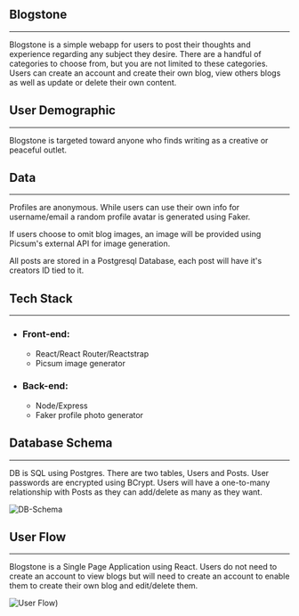 ## Blogstone
---
Blogstone is a simple webapp for users to post their thoughts and experience regarding any subject they desire. There are a handful of categories to choose from, but you are not limited to these categories. Users can create an account and create their own blog, view others blogs as well as update or delete their own content.

## User Demographic
--- 
Blogstone is targeted toward anyone who finds writing as a creative or peaceful outlet. 

## Data
--- 
Profiles are anonymous. While users can use their own info for username/email a random profile avatar is generated using Faker.

If users choose to omit blog images, an image will be provided using Picsum's external API for image generation.

All posts are stored in a Postgresql Database, each post will have it's creators ID tied to it.

## Tech Stack
--- 
- ### Front-end: 
    - React/React Router/Reactstrap
    - Picsum image generator
- ### Back-end: 
    - Node/Express
    - Faker profile photo generator

## Database Schema
--- 
DB is SQL using Postgres. There are two tables, Users and Posts. User passwords are encrypted using BCrypt. Users will have a one-to-many relationship with Posts as they can add/delete as many as they want.

![DB-Schema](https://user-images.githubusercontent.com/91156228/220794690-06453fae-cb08-409e-9321-ba6dc82d5cce.png)


## User Flow
--- 
Blogstone is a Single Page Application using React. Users do not need to create an account to view blogs but will need to create an account to enable them to create their own blog and edit/delete them.

![User Flow](https://user-images.githubusercontent.com/91156228/220796658-d10b5cc3-4a82-4cc4-b4d7-f66f0172135f.png))
